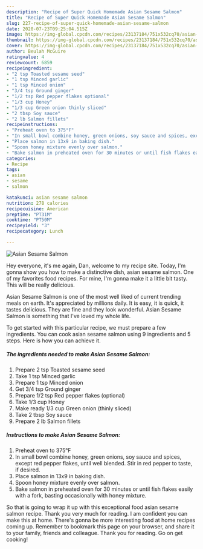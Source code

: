 ```yaml
---
description: "Recipe of Super Quick Homemade Asian Sesame Salmon"
title: "Recipe of Super Quick Homemade Asian Sesame Salmon"
slug: 227-recipe-of-super-quick-homemade-asian-sesame-salmon
date: 2020-07-23T09:25:04.515Z
image: https://img-global.cpcdn.com/recipes/23137184/751x532cq70/asian-sesame-salmon-recipe-main-photo.jpg
thumbnail: https://img-global.cpcdn.com/recipes/23137184/751x532cq70/asian-sesame-salmon-recipe-main-photo.jpg
cover: https://img-global.cpcdn.com/recipes/23137184/751x532cq70/asian-sesame-salmon-recipe-main-photo.jpg
author: Beulah McGuire
ratingvalue: 4
reviewcount: 6859
recipeingredient:
- "2 tsp Toasted sesame seed"
- "1 tsp Minced garlic"
- "1 tsp Minced onion"
- "3/4 tsp Ground ginger"
- "1/2 tsp Red pepper flakes optional"
- "1/3 cup Honey"
- "1/3 cup Green onion thinly sliced"
- "2 tbsp Soy sauce"
- "2 lb Salmon fillets"
recipeinstructions:
- "Preheat oven to 375°F"
- "In small bowl combine honey, green onions, soy sauce and spices, except red pepper flakes, until well blended. Stir in red pepper to taste, if desired."
- "Place salmon in 13x9 in baking dish."
- "Spoon honey mixture evenly over salmon."
- "Bake salmon in preheated oven for 30 minutes or until fish flakes easily with a fork, basting occasionally with honey mixture."
categories:
- Recipe
tags:
- asian
- sesame
- salmon

katakunci: asian sesame salmon 
nutrition: 278 calories
recipecuisine: American
preptime: "PT31M"
cooktime: "PT50M"
recipeyield: "3"
recipecategory: Lunch

---
```



![Asian Sesame Salmon](https://img-global.cpcdn.com/recipes/23137184/751x532cq70/asian-sesame-salmon-recipe-main-photo.jpg)

Hey everyone, it's me again, Dan, welcome to my recipe site. Today, I'm gonna show you how to make a distinctive dish, asian sesame salmon. One of my favorites food recipes. For mine, I'm gonna make it a little bit tasty. This will be really delicious.

Asian Sesame Salmon is one of the most well liked of current trending meals on earth. It's appreciated by millions daily. It is easy, it is quick, it tastes delicious. They are fine and they look wonderful. Asian Sesame Salmon is something that I've loved my whole life.




To get started with this particular recipe, we must prepare a few ingredients. You can cook asian sesame salmon using 9 ingredients and 5 steps. Here is how you can achieve it.

<!--inarticleads1-->

##### The ingredients needed to make Asian Sesame Salmon:

1. Prepare 2 tsp Toasted sesame seed
1. Take 1 tsp Minced garlic
1. Prepare 1 tsp Minced onion
1. Get 3/4 tsp Ground ginger
1. Prepare 1/2 tsp Red pepper flakes (optional)
1. Take 1/3 cup Honey
1. Make ready 1/3 cup Green onion (thinly sliced)
1. Take 2 tbsp Soy sauce
1. Prepare 2 lb Salmon fillets




<!--inarticleads2-->

##### Instructions to make Asian Sesame Salmon:

1. Preheat oven to 375°F
1. In small bowl combine honey, green onions, soy sauce and spices, except red pepper flakes, until well blended. Stir in red pepper to taste, if desired.
1. Place salmon in 13x9 in baking dish.
1. Spoon honey mixture evenly over salmon.
1. Bake salmon in preheated oven for 30 minutes or until fish flakes easily with a fork, basting occasionally with honey mixture.




So that is going to wrap it up with this exceptional food asian sesame salmon recipe. Thank you very much for reading. I am confident you can make this at home. There's gonna be more interesting food at home recipes coming up. Remember to bookmark this page on your browser, and share it to your family, friends and colleague. Thank you for reading. Go on get cooking!
